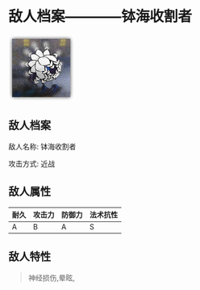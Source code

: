 # 敌人档案————钵海收割者

![钵海收割者](./eneIcons/钵海收割者.png)

## 敌人档案

敌人名称: 钵海收割者

攻击方式: 近战

## 敌人属性

| 耐久      | 攻击力  | 防御力 | 法术抗性 |
|---------|------|-----|------|
| A | B | A | S |

## 敌人特性
> 神经损伤,晕眩,

